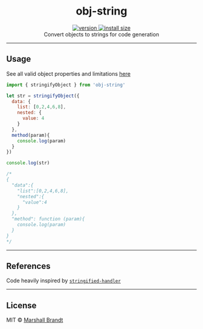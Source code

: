 <h1 align="center">obj-string</h1>
<div align="center">
  <a href="https://npmjs.org/package/obj-string">
    <img src="https://badgen.now.sh/npm/v/obj-string" alt="version" />
  </a>
  <a href="https://bundlephobia.com/result?p=obj-string">
    <img src="https://img.badgesize.io/MarshallCB/obj-string/main/es.js?compression=brotli" alt="install size" />
  </a>
</div>

<div align="center">Convert objects to strings for code generation</div>

---

## Usage

See all valid object properties and limitations [here](https://github.com/WebReflection/stringified-handler#usage--limitations)

```js
import { stringifyObject } from 'obj-string'

let str = stringifyObject({
  data: {
    list: [0,2,4,6,8],
    nested: {
      value: 4
    }
  },
  method(param){
    console.log(param)
  }
})

console.log(str)

/*
{
  "data":{
    "list":[0,2,4,6,8],
    "nested":{
      "value":4
    }
  },
  "method": function (param){
    console.log(param)
  }
}
*/
```

---

## References

Code heavily inspired by [`stringified-handler`](https://github.com/WebReflection/stringified-handler)

---

## License

MIT © [Marshall Brandt](https://m4r.sh)
